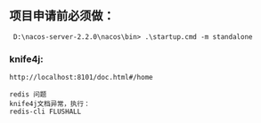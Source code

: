 ## 项目申请前必须做：
```shell
 D:\nacos-server-2.2.0\nacos\bin> .\startup.cmd -m standalone
```


### knife4j:
```shell
http://localhost:8101/doc.html#/home
```

```shell
redis 问题
knife4j文档异常，执行：
redis-cli FLUSHALL
```
